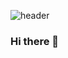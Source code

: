 ![header](https://capsule-render.vercel.app/api?type=soft&color=timeGradient&text=IOS%20프리랜서%20개발자의%20코드저장소)
### Hi there 👋

<!--
**ehrldyd15/ehrldyd15** is a ✨ _special_ ✨ repository because its `README.md` (this file) appears on your GitHub profile.

Here are some ideas to get you started:

- 🔭 I’m currently working on ...
- 🌱 I’m currently learning ...
- 👯 I’m looking to collaborate on ...
- 🤔 I’m looking for help with ...
- 💬 Ask me about ...
- 📫 How to reach me: ...
- 😄 Pronouns: ...
- ⚡ Fun fact: ...
-->
